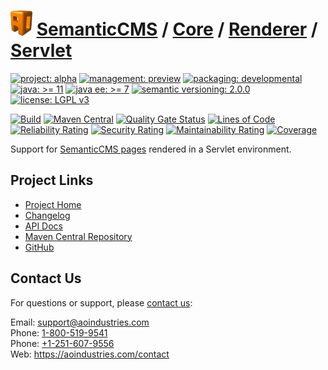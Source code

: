 # [<img src="ao-logo.png" alt="AO Logo" width="35" height="40">](https://github.com/ao-apps) [SemanticCMS](https://github.com/ao-apps/semanticcms) / [Core](https://github.com/ao-apps/semanticcms-core) / [Renderer](https://github.com/ao-apps/semanticcms-core-renderer) / [Servlet](https://github.com/ao-apps/semanticcms-core-renderer-servlet)

[![project: alpha](https://semanticcms.com/ao-badges/project-alpha.svg)](https://aoindustries.com/life-cycle#project-alpha)
[![management: preview](https://semanticcms.com/ao-badges/management-preview.svg)](https://aoindustries.com/life-cycle#management-preview)
[![packaging: developmental](https://semanticcms.com/ao-badges/packaging-developmental.svg)](https://aoindustries.com/life-cycle#packaging-developmental)  
[![java: &gt;= 11](https://semanticcms.com/ao-badges/java-11.svg)](https://docs.oracle.com/en/java/javase/11/)
[![java ee: &gt;= 7](https://semanticcms.com/ao-badges/javaee-7.svg)](https://docs.oracle.com/javaee/7/)
[![semantic versioning: 2.0.0](https://semanticcms.com/ao-badges/semver-2.0.0.svg)](http://semver.org/spec/v2.0.0.html)
[![license: LGPL v3](https://semanticcms.com/ao-badges/license-lgpl-3.0.svg)](https://www.gnu.org/licenses/lgpl-3.0)

[![Build](https://github.com/ao-apps/semanticcms-core-renderer-servlet/workflows/Build/badge.svg?branch=master)](https://github.com/ao-apps/semanticcms-core-renderer-servlet/actions?query=workflow%3ABuild)
[![Maven Central](https://maven-badges.herokuapp.com/maven-central/com.semanticcms/semanticcms-core-renderer-servlet/badge.svg)](https://maven-badges.herokuapp.com/maven-central/com.semanticcms/semanticcms-core-renderer-servlet)
[![Quality Gate Status](https://sonarcloud.io/api/project_badges/measure?branch=master&project=com.semanticcms%3Asemanticcms-core-renderer-servlet&metric=alert_status)](https://sonarcloud.io/dashboard?branch=master&id=com.semanticcms%3Asemanticcms-core-renderer-servlet)
[![Lines of Code](https://sonarcloud.io/api/project_badges/measure?branch=master&project=com.semanticcms%3Asemanticcms-core-renderer-servlet&metric=ncloc)](https://sonarcloud.io/component_measures?branch=master&id=com.semanticcms%3Asemanticcms-core-renderer-servlet&metric=ncloc)  
[![Reliability Rating](https://sonarcloud.io/api/project_badges/measure?branch=master&project=com.semanticcms%3Asemanticcms-core-renderer-servlet&metric=reliability_rating)](https://sonarcloud.io/component_measures?branch=master&id=com.semanticcms%3Asemanticcms-core-renderer-servlet&metric=Reliability)
[![Security Rating](https://sonarcloud.io/api/project_badges/measure?branch=master&project=com.semanticcms%3Asemanticcms-core-renderer-servlet&metric=security_rating)](https://sonarcloud.io/component_measures?branch=master&id=com.semanticcms%3Asemanticcms-core-renderer-servlet&metric=Security)
[![Maintainability Rating](https://sonarcloud.io/api/project_badges/measure?branch=master&project=com.semanticcms%3Asemanticcms-core-renderer-servlet&metric=sqale_rating)](https://sonarcloud.io/component_measures?branch=master&id=com.semanticcms%3Asemanticcms-core-renderer-servlet&metric=Maintainability)
[![Coverage](https://sonarcloud.io/api/project_badges/measure?branch=master&project=com.semanticcms%3Asemanticcms-core-renderer-servlet&metric=coverage)](https://sonarcloud.io/component_measures?branch=master&id=com.semanticcms%3Asemanticcms-core-renderer-servlet&metric=Coverage)

Support for [SemanticCMS pages](https://github.com/ao-apps/semanticcms-core-pages) rendered in a Servlet environment.

## Project Links
* [Project Home](https://semanticcms.com/core/renderer/servlet/)
* [Changelog](https://semanticcms.com/core/renderer/servlet/changelog)
* [API Docs](https://semanticcms.com/core/renderer/servlet/apidocs/)
* [Maven Central Repository](https://search.maven.org/artifact/com.semanticcms/semanticcms-core-renderer-servlet)
* [GitHub](https://github.com/ao-apps/semanticcms-core-renderer-servlet)

## Contact Us
For questions or support, please [contact us](https://aoindustries.com/contact):

Email: [support@aoindustries.com](mailto:support@aoindustries.com)  
Phone: [1-800-519-9541](tel:1-800-519-9541)  
Phone: [+1-251-607-9556](tel:+1-251-607-9556)  
Web: https://aoindustries.com/contact
